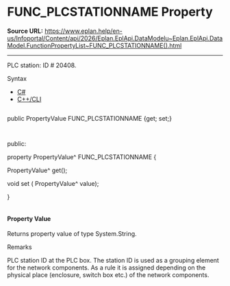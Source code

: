 # FUNC_PLCSTATIONNAME Property

**Source URL:** https://www.eplan.help/en-us/Infoportal/Content/api/2026/Eplan.EplApi.DataModelu~Eplan.EplApi.DataModel.FunctionPropertyList~FUNC_PLCSTATIONNAME().html

---

PLC station: ID # 20408.

Syntax

- [C#](#i-syntax-CS)
- [C++/CLI](#i-syntax-CPP2005)

```
```
public PropertyValue FUNC_PLCSTATIONNAME {get; set;}
```
```

```
```
public:

property PropertyValue^ FUNC_PLCSTATIONNAME {

   PropertyValue^ get();

   void set (    PropertyValue^ value);

}
```
```

#### Property Value

Returns property value of type System.String.

Remarks

PLC station ID at the PLC box. The station ID is used as a grouping element for the network components. As a rule it is assigned depending on the physical place (enclosure, switch box etc.) of the network components.
